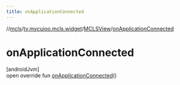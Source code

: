 ```yaml
---
title: onApplicationConnected
---
```

//[mcls](../../../index.html)/[tv.mycujoo.mcls.widget](../index.html)/[MCLSView](index.html)/[onApplicationConnected](on-application-connected.html)



# onApplicationConnected



[androidJvm]\
open override fun [onApplicationConnected](on-application-connected.html)()




